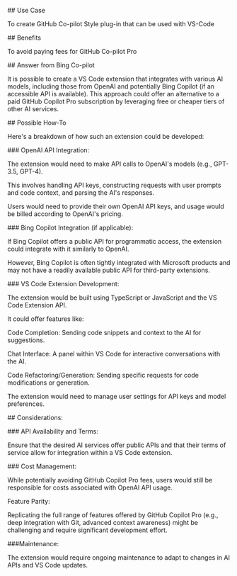\## Use Case



To create GitHub Co-pilot Style plug-in that can be used with VS-Code 



\## Benefits



To avoid paying fees for GitHub Co-pilot Pro



\## Answer from Bing Co-pilot



It is possible to create a VS Code extension that integrates with various AI models, including those from OpenAI and potentially Bing Copilot (if an accessible API is available). This approach could offer an alternative to a paid GitHub Copilot Pro subscription by leveraging free or cheaper tiers of other AI services.





\## Possible How-To

Here's a breakdown of how such an extension could be developed:



\### OpenAI API Integration:

The extension would need to make API calls to OpenAI's models (e.g., GPT-3.5, GPT-4).

This involves handling API keys, constructing requests with user prompts and code context, and parsing the AI's responses.

Users would need to provide their own OpenAI API keys, and usage would be billed according to OpenAI's pricing.



\### Bing Copilot Integration (if applicable):

If Bing Copilot offers a public API for programmatic access, the extension could integrate with it similarly to OpenAI.

However, Bing Copilot is often tightly integrated with Microsoft products and may not have a readily available public API for third-party extensions.



\### VS Code Extension Development:

The extension would be built using TypeScript or JavaScript and the VS Code Extension API.



It could offer features like:

Code Completion: Sending code snippets and context to the AI for suggestions.

Chat Interface: A panel within VS Code for interactive conversations with the AI.

Code Refactoring/Generation: Sending specific requests for code modifications or generation.

The extension would need to manage user settings for API keys and model preferences.



\## Considerations:

\### API Availability and Terms:

Ensure that the desired AI services offer public APIs and that their terms of service allow for integration within a VS Code extension.



\### Cost Management:

While potentially avoiding GitHub Copilot Pro fees, users would still be responsible for costs associated with OpenAI API usage.

Feature Parity:

Replicating the full range of features offered by GitHub Copilot Pro (e.g., deep integration with Git, advanced context awareness) might be challenging and require significant development effort.


###Maintenance:

The extension would require ongoing maintenance to adapt to changes in AI APIs and VS Code updates.

